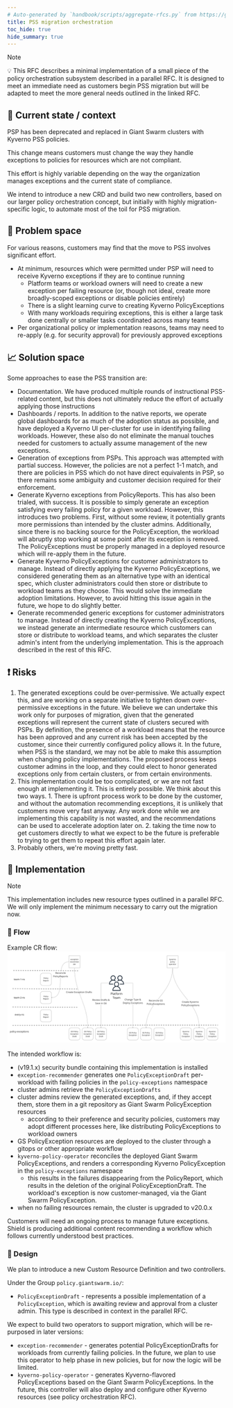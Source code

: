 ```yaml
---
# Auto-generated by `handbook/scripts/aggregate-rfcs.py` from https://github.com/giantswarm/rfc/tree/main/pss-migration-orchestration - changes to this file will be overwritten
title: PSS migration orchestration
toc_hide: true
hide_summary: true
---
```


> [!NOTE]
> :bulb: This RFC describes a minimal implementation of a small piece of the policy orchestration subsystem described in a parallel RFC. It is designed to meet an immediate need as customers begin PSS migration but will be adapted to meet the more general needs outlined in the linked RFC.

## :beginner: Current state / context

PSP has been deprecated and replaced in Giant Swarm clusters with Kyverno PSS policies.

This change means customers must change the way they handle exceptions to policies for resources which are not compliant.

This effort is highly variable depending on the way the organization manages exceptions and the current state of compliance.

We intend to introduce a new CRD and build two new controllers, based on our larger policy orchestration concept, but initially with highly migration-specific logic, to automate most of the toil for PSS migration.

## :triangular_flag_on_post: Problem space

For various reasons, customers may find that the move to PSS involves significant effort.

- At minimum, resources which were permitted under PSP will need to receive Kyverno exceptions if they are to continue running
  - Platform teams or workload owners will need to create a new exception per failing resource (or, though not ideal, create more broadly-scoped exceptions or disable policies entirely)
  - There is a slight learning curve to creating Kyverno PolicyExceptions
  - With many workloads requiring exceptions, this is either a large task done centrally or smaller tasks coordinated across many teams
- Per organizational policy or implementation reasons, teams may need to re-apply (e.g. for security approval) for previously approved exceptions

## 📈  Solution space

Some approaches to ease the PSS transition are:

- Documentation. We have produced multiple rounds of instructional PSS-related content, but this does not ultimately reduce the effort of actually applying those instructions
- Dashboards / reports. In addition to the native reports, we operate global dashboards for as much of the adoption status as possible, and have deployed a Kyverno UI per-cluster for use in identifying failing workloads. However, these also do not eliminate the manual touches needed for customers to actually assume management of the new exceptions.
- Generation of exceptions from PSPs. This approach was attempted with partial success. However, the policies are not a perfect 1-1 match, and there are policies in PSS which do not have direct equivalents in PSP, so there remains some ambiguity and customer decision required for their enforcement.
- Generate Kyverno exceptions from PolicyReports. This has also been trialed, with success. It is possible to simply generate an exception satisfying every failing policy for a given workload. However, this introduces two problems. First, without some review, it potentially grants more permissions than intended by the cluster admins. Additionally, since there is no backing source for the PolicyException, the workload will abruptly stop working at some point after its exception is removed. The PolicyExceptions must be properly managed in a deployed resource which will re-apply them in the future.
- Generate Kyverno PolicyExceptions for customer administrators to manage. Instead of directly applying the Kyverno PolicyExceptions, we considered generating them as an alternative type with an identical spec, which cluster administrators could then store or distribute to workload teams as they choose. This would solve the immediate adoption limitations. However, to avoid hitting this issue again in the future, we hope to do slightly better.
- Generate recommended generic exceptions for customer administrators to manage. Instead of directly creating the Kyverno PolicyExceptions, we instead generate an intermediate resource which customers can store or distribute to workload teams, and which separates the cluster admin's intent from the underlying implementation. This is the approach described in the rest of this RFC.

## :exclamation: Risks

1. The generated exceptions could be over-permissive. We actually expect this, and are working on a separate initiative to tighten down over-permissive exceptions in the future. We believe we can undertake this work only for purposes of migration, given that the generated exceptions will represent the current state of clusters secured with PSPs. By definition, the presence of a workload means that the resource has been approved and any current risk has been accepted by the customer, since their currently configured policy allows it. In the future, when PSS is the standard, we may not be able to make this assumption when changing policy implementations. The proposed process keeps customer admins in the loop, and they could elect to honor generated exceptions only from certain clusters, or from certain environments.
2. This implementation could be too complicated, or we are not fast enough at implementing it. This is entirely possible. We think about this two ways. 1. There is upfront process work to be done by the customer, and without the automation recommending exceptions, it is unlikely that customers move very fast anyway. Any work done while we are implementing this capability is not wasted, and the recommendations can be used to accelerate adoption later on. 2. taking the time now to get customers directly to what we expect to be the future is preferable to trying to get them to repeat this effort again later.
3. Probably others, we're moving pretty fast.

## :feet: Implementation

> [!NOTE]
> This implementation includes new resource types outlined in a parallel RFC. We will only implement the minimum necessary to carry out the migration now.

### :small_blue_diamond: Flow

Example CR flow:
![PSS orchestration diagram](pss-orchestration.jpg)

The intended workflow is:

- (v19.1.x) security bundle containing this implementation is installed
- `exception-recommender` generates one `PolicyExceptionDraft` per-workload with failing policies in the `policy-exceptions` namespace
- cluster admins retrieve the `PolicyExceptionDrafts`
- cluster admins review the generated exceptions, and, if they accept them, store them in a git repository as Giant Swarm PolicyException resources
  - according to their preference and security policies, customers may adopt different processes here, like distributing PolicyExceptions to workload owners
- GS PolicyException resources are deployed to the cluster through a gitops or other appropriate workflow
- `kyverno-policy-operator` reconciles the deployed Giant Swarm PolicyExceptions, and renders a corresponding Kyverno PolicyException in the `policy-exceptions` namespace
  - this results in the failures disappearing from the PolicyReport, which results in the deletion of the original PolicyExceptionDraft. The workload's exception is now customer-managed, via the Giant Swarm PolicyException.
- when no failing resources remain, the cluster is upgraded to v20.0.x

Customers will need an ongoing process to manage future exceptions. Shield is producing additional content recommending a workflow which follows currently understood best practices.

### :small_blue_diamond: Design

We plan to introduce a new Custom Resource Definition and two controllers.

Under the Group `policy.giantswarm.io/`:

- `PolicyExceptionDraft` - represents a possible implementation of a `PolicyException`, which is awaiting review and approval from a cluster admin. This type is described in context in the parallel RFC.

We expect to build two operators to support migration, which will be re-purposed in later versions:

- `exception-recommender` - generates potential PolicyExceptionDrafts for workloads from currently failing policies. In the future, we plan to use this operator to help phase in new policies, but for now the logic will be limited.
- `kyverno-policy-operator` - generates Kyverno-flavored PolicyExceptions based on the Giant Swarm PolicyExceptions. In the future, this controller will also deploy and configure other Kyverno resources (see policy orchestration RFC).
